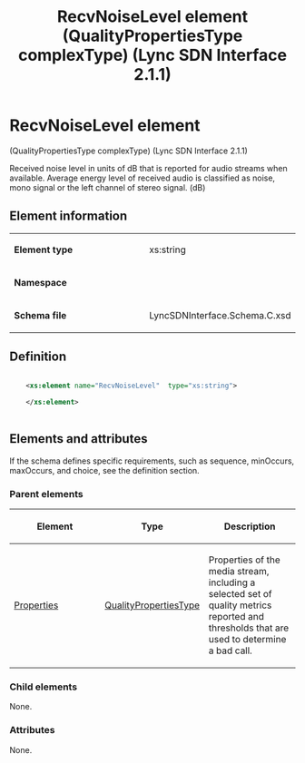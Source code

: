 ﻿---
title: RecvNoiseLevel element (QualityPropertiesType complexType) (Lync SDN Interface 2.1.1)
TOCTitle: RecvNoiseLevel element
ms:assetid: 1524cc3a-c557-4bd2-814e-44fb6dab1c34
ms:mtpsurl: https://msdn.microsoft.com/library/Dn912798(v=office.15)
ms:contentKeyID: 64126967
ms.date: 02/16/2015
mtps_version: v=office.15
dev_langs:
- xml
---

# RecvNoiseLevel element 

(QualityPropertiesType complexType) (Lync SDN Interface 2.1.1)

Received noise level in units of dB that is reported for audio streams when available. Average energy level of received audio is classified as noise, mono signal or the left channel of stereo signal. (dB)

## Element information

<table>
<colgroup>
<col style="width: 50%" />
<col style="width: 50%" />
</colgroup>
<tbody>
<tr class="odd">
<td><p><strong>Element type</strong></p></td>
<td><p>xs:string</p></td>
</tr>
<tr class="even">
<td><p><strong>Namespace</strong></p></td>
<td><p></p></td>
</tr>
<tr class="odd">
<td><p><strong>Schema file</strong></p></td>
<td><p>LyncSDNInterface.Schema.C.xsd</p></td>
</tr>
</tbody>
</table>


## Definition

```xml

    <xs:element name="RecvNoiseLevel"  type="xs:string">
    
    </xs:element>
  
```

## Elements and attributes

If the schema defines specific requirements, such as sequence, minOccurs, maxOccurs, and choice, see the definition section.

### Parent elements

<table>
<colgroup>
<col style="width: 33%" />
<col style="width: 33%" />
<col style="width: 33%" />
</colgroup>
<thead>
<tr class="header">
<th><p>Element</p></th>
<th><p>Type</p></th>
<th><p>Description</p></th>
</tr>
</thead>
<tbody>
<tr class="odd">
<td><p><a href="properties-element-qualitytype-complextype-lync-sdn-interface-2-1-1.md">Properties</a></p></td>
<td><p><a href="qualitypropertiestype-complextype-lync-sdn-interface-2-1-1.md">QualityPropertiesType</a></p></td>
<td><p>Properties of the media stream, including a selected set of quality metrics reported and thresholds that are used to determine a bad call.</p></td>
</tr>
</tbody>
</table>


### Child elements

None.

### Attributes

None.

